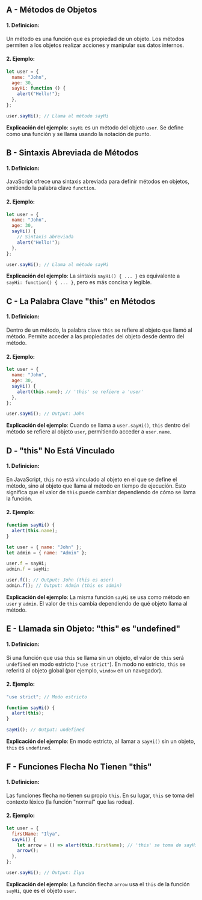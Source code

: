## A - Métodos de Objetos

#### 1. **Definicion:**

Un método es una función que es propiedad de un objeto. Los métodos permiten a los objetos realizar acciones y manipular sus datos internos.

#### 2. **Ejemplo:**

```javascript
let user = {
  name: "John",
  age: 30,
  sayHi: function () {
    alert("Hello!");
  },
};

user.sayHi(); // Llama al método sayHi
```

**Explicación del ejemplo**:
`sayHi` es un método del objeto `user`. Se define como una función y se llama usando la notación de punto.

## B - Sintaxis Abreviada de Métodos

#### 1. **Definicion:**

JavaScript ofrece una sintaxis abreviada para definir métodos en objetos, omitiendo la palabra clave `function`.

#### 2. **Ejemplo:**

```javascript
let user = {
  name: "John",
  age: 30,
  sayHi() {
    // Sintaxis abreviada
    alert("Hello!");
  },
};

user.sayHi(); // Llama al método sayHi
```

**Explicación del ejemplo**:
La sintaxis `sayHi() { ... }` es equivalente a `sayHi: function() { ... }`, pero es más concisa y legible.

## C - La Palabra Clave "this" en Métodos

#### 1. **Definicion:**

Dentro de un método, la palabra clave `this` se refiere al objeto que llamó al método. Permite acceder a las propiedades del objeto desde dentro del método.

#### 2. **Ejemplo:**

```javascript
let user = {
  name: "John",
  age: 30,
  sayHi() {
    alert(this.name); // 'this' se refiere a 'user'
  },
};

user.sayHi(); // Output: John
```

**Explicación del ejemplo**:
Cuando se llama a `user.sayHi()`, `this` dentro del método se refiere al objeto `user`, permitiendo acceder a `user.name`.

## D - "this" No Está Vinculado

#### 1. **Definicion:**

En JavaScript, `this` no está vinculado al objeto en el que se define el método, sino al objeto que llama al método en tiempo de ejecución. Esto significa que el valor de `this` puede cambiar dependiendo de cómo se llama la función.

#### 2. **Ejemplo:**

```javascript
function sayHi() {
  alert(this.name);
}

let user = { name: "John" };
let admin = { name: "Admin" };

user.f = sayHi;
admin.f = sayHi;

user.f(); // Output: John (this es user)
admin.f(); // Output: Admin (this es admin)
```

**Explicación del ejemplo**:
La misma función `sayHi` se usa como método en `user` y `admin`. El valor de `this` cambia dependiendo de qué objeto llama al método.

## E - Llamada sin Objeto: "this" es "undefined"

#### 1. **Definicion:**

Si una función que usa `this` se llama sin un objeto, el valor de `this` será `undefined` en modo estricto (`"use strict"`). En modo no estricto, `this` se referirá al objeto global (por ejemplo, `window` en un navegador).

#### 2. **Ejemplo:**

```javascript
"use strict"; // Modo estricto

function sayHi() {
  alert(this);
}

sayHi(); // Output: undefined
```

**Explicación del ejemplo**:
En modo estricto, al llamar a `sayHi()` sin un objeto, `this` es `undefined`.

## F - Funciones Flecha No Tienen "this"

#### 1. **Definicion:**

Las funciones flecha no tienen su propio `this`. En su lugar, `this` se toma del contexto léxico (la función "normal" que las rodea).

#### 2. **Ejemplo:**

```javascript
let user = {
  firstName: "Ilya",
  sayHi() {
    let arrow = () => alert(this.firstName); // 'this' se toma de sayHi
    arrow();
  },
};

user.sayHi(); // Output: Ilya
```

**Explicación del ejemplo**:
La función flecha `arrow` usa el `this` de la función `sayHi`, que es el objeto `user`.
